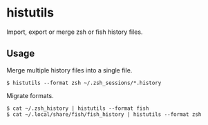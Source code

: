 # histutils

Import, export or merge zsh or fish history files.

## Usage

Merge multiple history files into a single file.

```
$ histutils --format zsh ~/.zsh_sessions/*.history
```

Migrate formats.

```
$ cat ~/.zsh_history | histutils --format fish
$ cat ~/.local/share/fish/fish_history | histutils --format zsh
```
